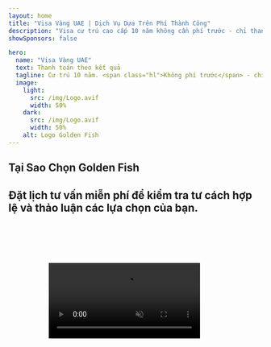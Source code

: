 ```yaml
---
layout: home
title: "Visa Vàng UAE | Dịch Vụ Dựa Trên Phí Thành Công"
description: "Visa cư trú cao cấp 10 năm không cần phí trước - chỉ thanh toán sau khi được phê duyệt. Quản lý hồ sơ toàn diện với tỷ lệ thành công 98%. Dịch vụ gia hạn miễn phí, chỉ tính phí chính phủ."
showSponsors: false

hero:
  name: "Visa Vàng UAE"
  text: Thanh toán theo kết quả
  tagline: Cư trú 10 năm. <span class="hl">Không phí trước</span> - chỉ thanh toán sau khi được phê duyệt. Tỷ lệ thành công 98%.
  image:
    light:
      src: /img/Logo.avif
      width: 50%
    dark:
      src: /img/Logo.avif
      width: 50%
    alt: Logo Golden Fish
---
```


<FeatureCards :features="[
  {
    title: 'Lợi Ích Của Visa Vàng UAE',
    items: [
      'Hiệu lực 10 năm với tùy chọn gia hạn khi duy trì đủ điều kiện',
      '**Không cần nhập cảnh UAE mỗi 6 tháng**',
      'Được phép sở hữu 100% doanh nghiệp',
      'Bảo lãnh thành viên gia đình và không giới hạn người giúp việc',
      'Bảo lãnh con cái đến 25 tuổi',
      'Bao gồm bảo lãnh cha mẹ',
      'Không cần người bảo lãnh hoặc chủ lao động'
    ],
    linkText: 'Read More',
    link: '../../company-registration/golden-visa#key-benefits-of-the-uae-golden-visa',
    icon: {
      light: '/img/iStock-1785818081.avif',
      dark: '/img/iStock-1203821481.avif',
      alt: 'Dịch vụ Visa',
      width: '100%'
    }
  },
  {
    title: 'Cách Nhận Visa Vàng UAE',
    items: [
      'Đầu tư AED 2M vào bất động sản UAE',
      'Gửi tiền AED 2M vào quỹ đầu tư UAE',
      'Doanh nghiệp với vốn AED 2M',
      'Đóng góp FTA hàng năm AED 250K',
      'Chuyên gia có kỹ năng',
      'Tài năng xuất chúng'
    ],
    linkText: 'Read More',
    link: '../../company-registration/golden-visa#uae-golden-visa-eligibility-and-requirements',
    icon: {
      light: '/img/iStock-1333000394.avif',
      dark: '/img/iStock-584576538.avif',
      alt: 'Dịch vụ Visa',
      width: '10%'
    }
  },
  {
    title: 'Quy Trình Visa Vàng',
    bullet: '✓',
    items: [
      'Đánh giá điều kiện ban đầu',
      'Chuẩn bị và xác minh hồ sơ',
      'Khám sức khỏe và sinh trắc học',
      'Nộp hồ sơ và xử lý',
      'Cấp Emirates ID và visa',
      'Bảo lãnh visa gia đình (tùy chọn)'
    ],
    linkText: 'Read More',
    link: '../../company-registration/golden-visa#uae-golden-visa-application-process',
    icon: {
      light: '/img/ILON MASK ID.webp',
      dark: '/img/ILON MASK ID.webp',
      alt: 'Dịch vụ Visa',
      width: '100%'
    }
  }
]" />

## Tại Sao Chọn Golden Fish

<BenefitsList :features="[
  {
    icon: '💰',
    title: 'Phí Dựa Trên Thành Công',
    text: '**Không thanh toán cho đến khi Golden Visa của bạn được phê duyệt.** Hoàn toàn minh bạch không có chi phí ẩn.'
  },
  {
    icon: '📈',
    title: 'Tỷ Lệ Thành Công Đã Được Chứng Minh',
    text: 'Tỷ lệ phê duyệt 98% với hàng trăm Golden Visa đã được cấp thông qua quy trình xử lý cao cấp của chúng tôi.'
  },
  {
    icon: '📋',
    title: 'Quản Lý Toàn Diện',
    text: 'Xử lý từ đầu đến cuối từ hồ sơ đến cấp visa, chăm sóc mọi chi tiết.'
  },
  {
    icon: '👨‍💼',
    title: 'Chuyên Môn Địa Phương UAE',
    text: 'Các chuyên gia tận tâm tại Dubai cung cấp hướng dẫn chuyên nghiệp trong từng bước của quy trình.'
  },
  {
    icon: '🔍',
    title: 'Xử Lý Cao Cấp',
    text: 'Liên lạc trực tiếp với cơ quan chức năng và kênh xử lý nhanh để phê duyệt nhanh chóng hơn.'
  },
  {
    icon: '🔄',
    title: 'Hỗ Trợ Gia Hạn',
    text: 'Hỗ trợ gia hạn visa miễn phí với **không phí đại lý** - chỉ tính phí chính phủ.'
  }
]" />

## Đặt lịch tư vấn miễn phí để kiểm tra tư cách hợp lệ và thảo luận các lựa chọn của bạn.

<video  autoplay muted playsinline style="padding: 80px" >
  <source src="/img/iStock-2185912341.mp4" type="video/mp4">
</video>

<ContactFormModal formName="Golden Visa [offer]" buttonText="Nhận tư vấn miễn phí" :services="[
  '🏠 Đầu tư AED 2M vào bất động sản UAE',
  '💰 Gửi tiền AED 2M vào quỹ đầu tư UAE',
  '🏢 Kinh doanh với vốn AED 2M',
  '📈 Đóng góp FTA hàng năm AED 250K',
  '👨‍💼 Chuyên gia có kỹ năng',
  '🎯 Tài năng xuất chúng',]"/>

<!-- <ImageGrid :images="[
  { src: '/img/ILON MASK ID.webp', href: './immigration.md', alt: 'Di trú UAE' },
  { src: '/img/ILON MASK ID.webp', href: './immigration.md', alt: 'Di trú UAE' },
]"/> -->
